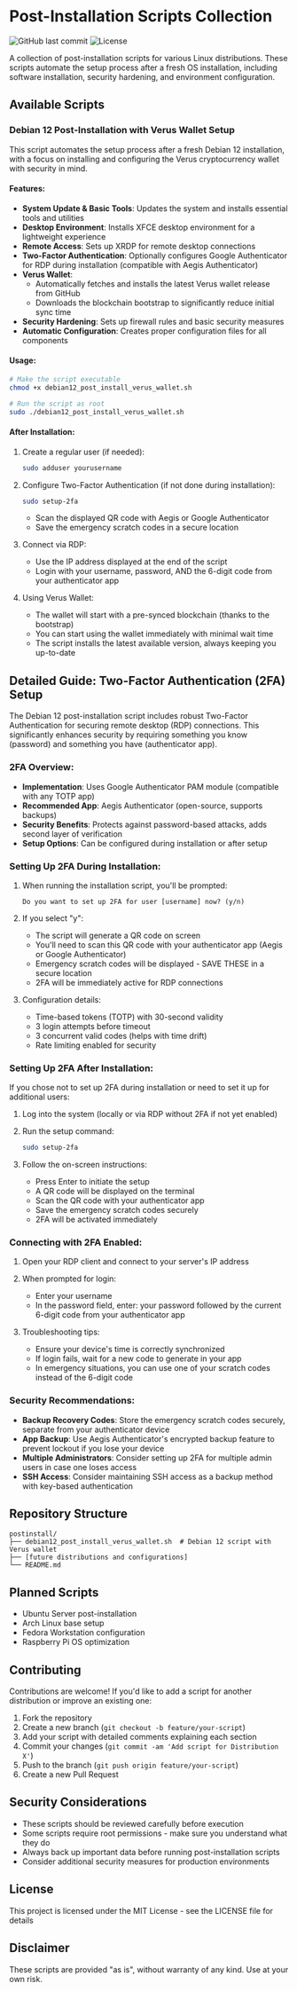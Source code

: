 # Post-Installation Scripts Collection

![GitHub last commit](https://img.shields.io/github/last-commit/ohast/postinstall)
![License](https://img.shields.io/github/license/ohast/postinstall?color=blue)

A collection of post-installation scripts for various Linux distributions. These scripts automate the setup process after a fresh OS installation, including software installation, security hardening, and environment configuration.

## Available Scripts

### Debian 12 Post-Installation with Verus Wallet Setup

This script automates the setup process after a fresh Debian 12 installation, with a focus on installing and configuring the Verus cryptocurrency wallet with security in mind.

#### Features:

- **System Update & Basic Tools**: Updates the system and installs essential tools and utilities
- **Desktop Environment**: Installs XFCE desktop environment for a lightweight experience
- **Remote Access**: Sets up XRDP for remote desktop connections
- **Two-Factor Authentication**: Optionally configures Google Authenticator for RDP during installation (compatible with Aegis Authenticator)
- **Verus Wallet**: 
    - Automatically fetches and installs the latest Verus wallet release from GitHub
    - Downloads the blockchain bootstrap to significantly reduce initial sync time
- **Security Hardening**: Sets up firewall rules and basic security measures
- **Automatic Configuration**: Creates proper configuration files for all components

#### Usage:

```bash
# Make the script executable
chmod +x debian12_post_install_verus_wallet.sh

# Run the script as root
sudo ./debian12_post_install_verus_wallet.sh
```

#### After Installation:

1. Create a regular user (if needed):
   ```bash
   sudo adduser yourusername
   ```

2. Configure Two-Factor Authentication (if not done during installation):
   ```bash
   sudo setup-2fa
   ```
   - Scan the displayed QR code with Aegis or Google Authenticator
   - Save the emergency scratch codes in a secure location

3. Connect via RDP:
   - Use the IP address displayed at the end of the script
   - Login with your username, password, AND the 6-digit code from your authenticator app

4. Using Verus Wallet:
   - The wallet will start with a pre-synced blockchain (thanks to the bootstrap)
   - You can start using the wallet immediately with minimal wait time
   - The script installs the latest available version, always keeping you up-to-date

## Detailed Guide: Two-Factor Authentication (2FA) Setup

The Debian 12 post-installation script includes robust Two-Factor Authentication for securing remote desktop (RDP) connections. This significantly enhances security by requiring something you know (password) and something you have (authenticator app).

### 2FA Overview:

- **Implementation**: Uses Google Authenticator PAM module (compatible with any TOTP app)
- **Recommended App**: Aegis Authenticator (open-source, supports backups)
- **Security Benefits**: Protects against password-based attacks, adds second layer of verification
- **Setup Options**: Can be configured during installation or after setup

### Setting Up 2FA During Installation:

1. When running the installation script, you'll be prompted:
   ```
   Do you want to set up 2FA for user [username] now? (y/n)
   ```

2. If you select "y":
   - The script will generate a QR code on screen
   - You'll need to scan this QR code with your authenticator app (Aegis or Google Authenticator)
   - Emergency scratch codes will be displayed - SAVE THESE in a secure location
   - 2FA will be immediately active for RDP connections

3. Configuration details:
   - Time-based tokens (TOTP) with 30-second validity
   - 3 login attempts before timeout
   - 3 concurrent valid codes (helps with time drift)
   - Rate limiting enabled for security

### Setting Up 2FA After Installation:

If you chose not to set up 2FA during installation or need to set it up for additional users:

1. Log into the system (locally or via RDP without 2FA if not yet enabled)

2. Run the setup command:
   ```bash
   sudo setup-2fa
   ```
   
3. Follow the on-screen instructions:
   - Press Enter to initiate the setup
   - A QR code will be displayed on the terminal
   - Scan the QR code with your authenticator app
   - Save the emergency scratch codes securely
   - 2FA will be activated immediately

### Connecting with 2FA Enabled:

1. Open your RDP client and connect to your server's IP address

2. When prompted for login:
   - Enter your username
   - In the password field, enter: your password followed by the current 6-digit code from your authenticator app
   
3. Troubleshooting tips:
   - Ensure your device's time is correctly synchronized
   - If login fails, wait for a new code to generate in your app
   - In emergency situations, you can use one of your scratch codes instead of the 6-digit code

### Security Recommendations:

- **Backup Recovery Codes**: Store the emergency scratch codes securely, separate from your authenticator device
- **App Backup**: Use Aegis Authenticator's encrypted backup feature to prevent lockout if you lose your device
- **Multiple Administrators**: Consider setting up 2FA for multiple admin users in case one loses access
- **SSH Access**: Consider maintaining SSH access as a backup method with key-based authentication

## Repository Structure

```
postinstall/
├── debian12_post_install_verus_wallet.sh  # Debian 12 script with Verus wallet
├── [future distributions and configurations]
└── README.md
```

## Planned Scripts

- Ubuntu Server post-installation
- Arch Linux base setup
- Fedora Workstation configuration
- Raspberry Pi OS optimization

## Contributing

Contributions are welcome! If you'd like to add a script for another distribution or improve an existing one:

1. Fork the repository
2. Create a new branch (`git checkout -b feature/your-script`)
3. Add your script with detailed comments explaining each section
4. Commit your changes (`git commit -am 'Add script for Distribution X'`)
5. Push to the branch (`git push origin feature/your-script`)
6. Create a new Pull Request

## Security Considerations

- These scripts should be reviewed carefully before execution
- Some scripts require root permissions - make sure you understand what they do
- Always back up important data before running post-installation scripts
- Consider additional security measures for production environments

## License

This project is licensed under the MIT License - see the LICENSE file for details

## Disclaimer

These scripts are provided "as is", without warranty of any kind. Use at your own risk.
